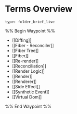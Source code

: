 # Terms Overview
 
```ccard
type: folder_brief_live
```
 
%% Begin Waypoint %%
- [[Diffing]]
- [[Fiber - Reconciler]]
- [[Fiber Tree]]
- [[Fiber]]
- [[Re-render]]
- [[Reconciliation]]
- [[Render Logic]]
- [[Render]]
- [[Renderer]]
- [[Side Effect]]
- [[Synthetic Event]]
- [[Virtual Dom]]

%% End Waypoint %%